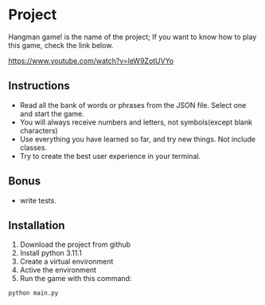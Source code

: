 # Project

Hangman game! is the name of the project; If you want to know how to play this game, check the link below.

https://www.youtube.com/watch?v=leW9ZotUVYo

## Instructions
- Read all the bank of words or phrases from the JSON file. Select one and start the game.
- You will always receive numbers and letters, not symbols(except blank characters)
- Use everything you have learned so far, and try new things. Not include classes.
- Try to create the best user experience in your terminal.

## Bonus
- write tests.

## Installation
1. Download the project from github
2. Install python 3.11.1
3. Create a virtual environment
4. Active the environment
5. Run the game with this command: 
```python
python main.py
```